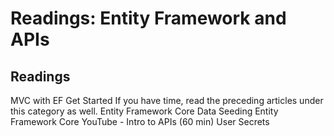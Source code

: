 #  Readings: Entity Framework and APIs

## Readings
MVC with EF Get Started
If you have time, read the preceding articles under this category as well.
Entity Framework Core
Data Seeding
Entity Framework Core
YouTube - Intro to APIs (60 min)
User Secrets